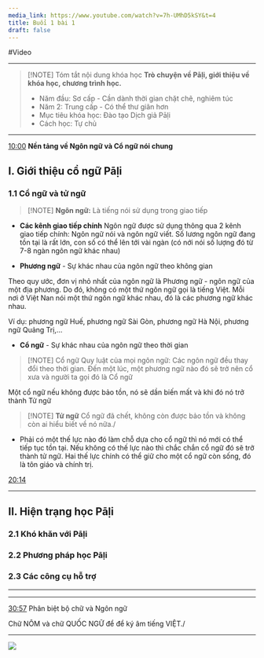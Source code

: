```yaml
---
media_link: https://www.youtube.com/watch?v=7h-UMhD5kSY&t=4
title: Buổi 1 bài 1
draft: false
---
```

#Video

---
> [!NOTE] Tóm tắt nội dung khóa học
> **Trò chuyện về Pāḷi, giới thiệu về khóa học, chương trình học.** 
> - Năm đầu: Sơ cấp - Cần dành thời gian chặt chẽ, nghiêm túc
> - Năm 2: Trung cấp - Có thể thư giãn hơn
> - Mục tiêu khóa học: Đào tạo Dịch giả Pāḷi
> - Cách học: Tự chủ

---
[10:00](https://www.youtube.com/watch?t=600&v=7h-UMhD5kSY)
**Nền tảng về Ngôn ngữ và Cổ ngữ nói chung**

## I. Giới thiệu cổ ngữ Pāḷi

### 1.1 Cổ ngữ và tử ngữ

> [!NOTE] **Ngôn ngữ:**
> Là tiếng nói sử dụng trong giao tiếp

- **Các kênh giao tiếp chính**
Ngôn ngữ được sử dụng thông qua 2 kênh giao tiếp chính: Ngôn ngữ nói và ngôn ngữ viết. Số lương ngôn ngữ đang tồn tại là rất lớn, con số có thể lên tới vài ngàn (có nới nói số lượng đó từ 7-8 ngàn ngôn ngữ khác nhau)

- **Phương ngữ** - Sự khác nhau của ngôn ngữ theo không gian

Theo quy ước, đơn vị nhỏ nhất của ngôn ngữ là Phương ngữ - ngôn ngữ của một địa phương.
Do đó, không có một thứ ngôn ngữ gọi là tiếng Việt. Mỗi nơi ở Việt Nan nói một thứ ngôn ngữ khác nhau, đó là các phương ngữ khác nhau.

Ví dụ: phương ngữ Huế, phương ngữ Sài Gòn, phương ngữ Hà Nội, phương ngữ Quảng Trị,...

- **Cổ ngữ** - Sự khác nhau của ngôn ngữ theo thời gian

> [!NOTE] Cổ ngữ
> Quy luật của mọi ngôn ngữ: Các ngôn ngữ đều thay đổi theo thời gian. Đến một lúc, một phương ngữ nào đó sẽ trở nên cổ xưa và người ta gọi đó là Cổ ngữ

Một cổ ngữ nếu không được bảo tồn, nó sẽ dần biến mất và khi đó nó trở thành Tử ngữ


> [!NOTE] **Tử ngữ**
> Cổ ngữ đã chết, không còn được bảo tồn và không còn ai hiểu biết về nó nữa./

 - Phải có một thế lực nào đó làm chỗ dựa cho cổ ngữ thì nó mới có thể tiếp tục tồn tại. Nếu không có thế lực nào thì chắc chắn cổ ngữ đó sẽ trở thành tử ngữ. Hai thế lực chính có thể giữ cho một cổ ngữ còn sống, đó là tôn giáo và chính trị. 

[20:14](https://www.youtube.com/watch?t=1214&v=7h-UMhD5kSY)



---
## II. Hiện trạng học Pāḷi
### 2.1 Khó khăn với Pāḷi
### 2.2 Phương pháp học Pāḷi

### 2.3 Các công cụ hỗ trợ


---

---
[30:57](https://www.youtube.com/watch?t=1857&v=7h-UMhD5kSY)
Phân biệt bộ chữ và Ngôn ngữ

Chữ NÔM và chữ QUỐC NGỮ để để ký âm tiếng VIỆT./

---
![](https://www.youtube.com/watch?v=7h-UMhD5kSY&t=4)

